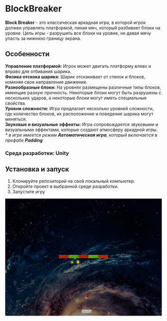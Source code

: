 # BlockBreaker
**Block Breaker** - это классическая аркадная игра, в которой игрок должен управлять платформой, пиная мяч, который разбивает блоки на уровне. Цель игры - разрушить все блоки на уровне, не давая мячу упасть за нижнюю границу экрана.

## **Особенности**
**Управление платформой:** Игрок может двигать платформу влево и вправо для отбивания шарика.  
**Физика отскока шарика:** Шарик отскакивает от стенок и блоков, изменяя свое направление движения.  
**Разнообразные блоки:** На уровнях размещены различные типы блоков, имеющие разную прочность. Некоторые блоки могут быть разрушены с нескольких ударов, а некоторые блоки могут иметь специальные свойства.  
**Уровни сложности:** Игра предлагает несколько уровней сложности, где количество блоков, их расположение и поведение шарика могут меняться.  
**Звуковые и визуальные эффекты:** Игра сопровождается звуковыми и визуальными эффектами, которые создают атмосферу аркадной игры.  
_* в игре имеется режим __Автоматическая игра__, который включается в префабе __Padding___

### **Среда разработки:** Unity

## **Установка и запуск**
1) Клонируйте репозиторий на свой локальный компьютер.
2) Откройте проект в выбранной среде разработки.
3) Запустите игру

![Скриншот из игры](image.png)